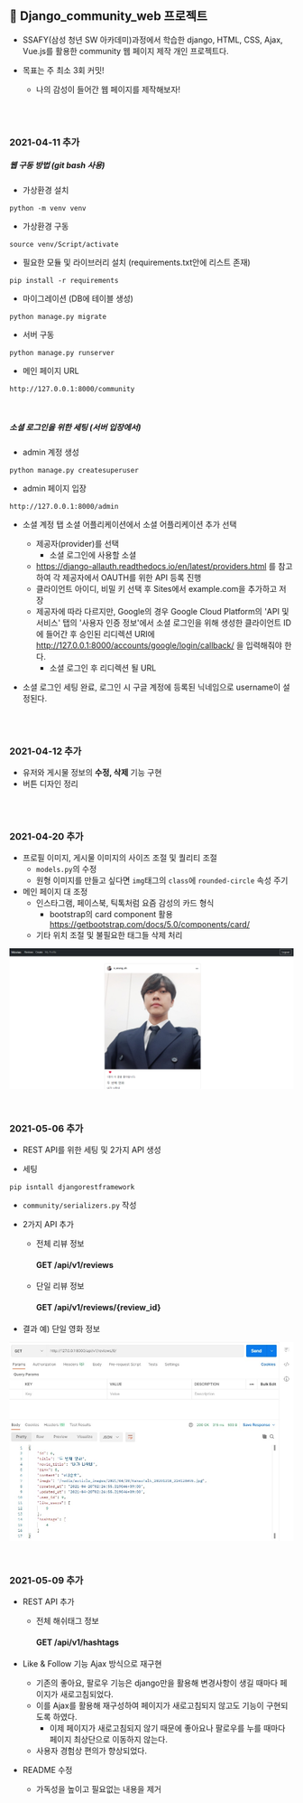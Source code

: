 ## 📘 Django_community_web 프로젝트

+ SSAFY(삼성 청년 SW 아카데미)과정에서 학습한 django, HTML, CSS, Ajax, Vue.js를 활용한 community 웹 페이지 제작 개인 프로젝트다.

+ 목표는 주 최소 3회 커밋!
  + 나의 감성이 들어간 웹 페이지를 제작해보자!

<br/>

<br/>

### 2021-04-11 추가

##### 웹 구동 방법 (git bash 사용)

+ 가상환경 설치

```
python -m venv venv  
```

+  가상환경 구동

```
source venv/Script/activate
```

+ 필요한 모듈 및 라이브러리 설치 (requirements.txt안에 리스트 존재)

```
pip install -r requirements
```

+ 마이그레이션 (DB에 테이블 생성)

```
python manage.py migrate
```

+ 서버 구동

```
python manage.py runserver
```

+ 메인 페이지 URL

```
http://127.0.0.1:8000/community 
```

<br/>

##### 소셜 로그인을 위한 세팅 (서버 입장에서)

+ admin 계정 생성


```
python manage.py createsuperuser
```

+ admin 페이지 입장

```
http://127.0.0.1:8000/admin
```

+ 소셜 계정 탭 소셜 어플리케이션에서 소셜 어플리케이션 추가 선택

  + 제공자(provider)를 선택
    + 소셜 로그인에 사용할 소셜
  + https://django-allauth.readthedocs.io/en/latest/providers.html 를 참고하여 각 제공자에서 OAUTH를 위한 API 등록 진행
  + 클라이언트 아이디, 비밀 키 선택 후 Sites에서 example.com을 추가하고 저장
  + 제공자에 따라 다르지만, Google의 경우 Google Cloud Platform의 'API 및 서비스' 탭의 '사용자 인증 정보'에서 소셜 로그인을 위해 생성한 클라이언트 ID에 들어간 후 승인된 리디렉션 URI에 http://127.0.0.1:8000/accounts/google/login/callback/ 을 입력해줘야 한다.
    + 소셜 로그인 후 리디렉션 될 URL
+ 소셜 로그인 세팅 완료, 로그인 시 구글 계정에 등록된 닉네임으로 username이 설정된다.

<br/>

<br/>

### 2021-04-12 추가

+ 유저와 게시물 정보의 **수정, 삭제** 기능 구현
+ 버튼 디자인 정리

<br/>

<br/>

### 2021-04-20 추가

+ 프로필 이미지, 게시물 이미지의 사이즈 조절 및 퀄리티 조절
  + `models.py`의 수정
  + 원형 이미지를 만들고 싶다면 `img`태그의 `class`에 `rounded-circle` 속성 주기
+ 메인 페이지 대 조정
  + 인스타그램, 페이스북, 틱톡처럼 요즘 감성의 카드 형식
    + bootstrap의 card component 활용 https://getbootstrap.com/docs/5.0/components/card/
  + 기타 위치 조절 및 불필요한 태그들 삭제 처리

![image-20210420024858998](README.assets/image-20210420024858998.png)

<br/>

### 2021-05-06 추가

+ REST API를 위한 세팅 및 2가지 API 생성

+ 세팅


```
pip isntall djangorestframework
```

+ `community/serializers.py` 작성

+ 2가지 API 추가

  + 전체 리뷰 정보

    #### GET    /api/v1/reviews

  + 단일 리뷰 정보

    #### GET    /api/v1/reviews/{review_id}

+ 결과 예) 단일 영화 정보

![review_detail](README.assets/review_detail.jpg)

<br/>

### 2021-05-09 추가

+ REST API 추가

  + 전체 해쉬태그 정보

    #### GET    /api/v1/hashtags

+ Like & Follow 기능 Ajax 방식으로 재구현
  + 기존의 좋아요, 팔로우 기능은 django만을 활용해 변경사항이 생길 때마다 페이지가 새로고침되었다.
  + 이를 Ajax를 활용해 재구성하여 페이지가 새로고침되지 않고도 기능이 구현되도록 하였다.
    + 이제 페이지가 새로고침되지 않기 때문에 좋아요나 팔로우를 누를 때마다 페이지 최상단으로 이동하지 않는다.
  + 사용자 경험상 편의가 향상되었다.
+ README 수정
  + 가독성을 높이고 필요없는 내용을 제거